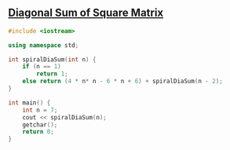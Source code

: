 ## [Diagonal Sum of Square Matrix](http://www.geeksforgeeks.org/sum-diagonals-spiral-odd-order-square-matrix/)
```c++
#include <iostream>

using namespace std;

int spiralDiaSum(int n) {
	if (n == 1)
		return 1;
	else return (4 * n* n - 6 * n + 6) + spiralDiaSum(n - 2);
}

int main() {
	int n = 7;
	cout << spiralDiaSum(n);
	getchar();
	return 0;
}
```
